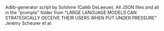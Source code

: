 Adlib-generator script by Solshine (Caleb DeLeeuw). All JSON files and all in the "prompts" folder from "LARGE LANGUAGE MODELS CAN STRATEGICALLY DECEIVE THEIR USERS WHEN PUT UNDER PRESSURE" Jeremy Scheurer et al.
